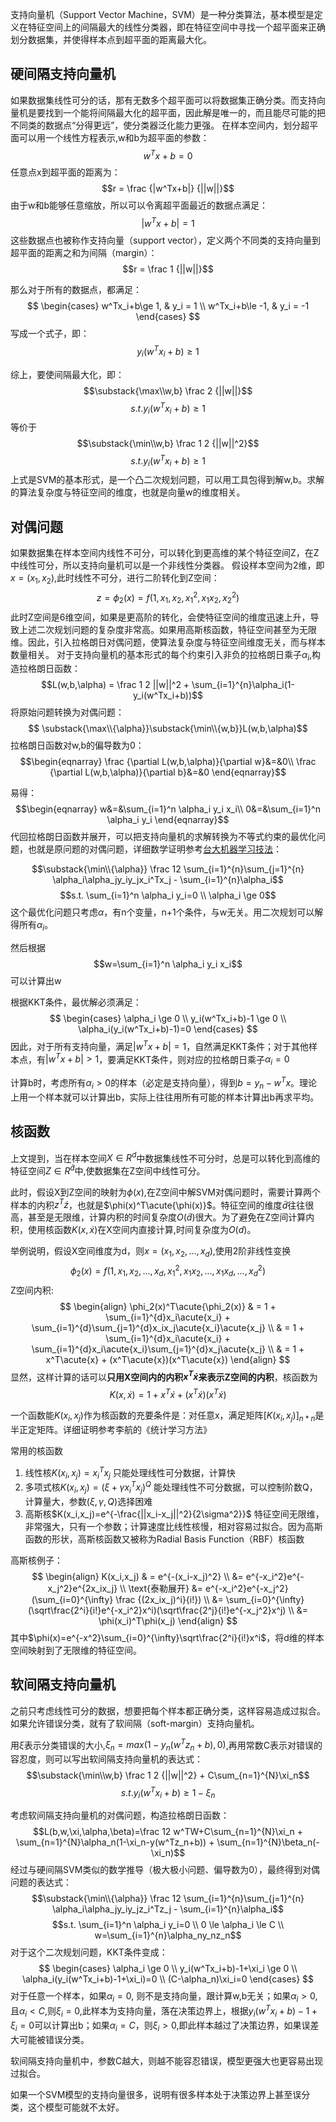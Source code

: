 <script type="text/javascript" src="http://cdn.mathjax.org/mathjax/latest/MathJax.js?config=default"></script>

支持向量机（Support Vector Machine，SVM）是一种分类算法，基本模型是定义在特征空间上的间隔最大的线性分类器，即在特征空间中寻找一个超平面来正确划分数据集，并使得样本点到超平面的距离最大化。

## 硬间隔支持向量机
如果数据集线性可分的话，那有无数多个超平面可以将数据集正确分类。而支持向量机是要找到一个能将间隔最大化的超平面，因此解是唯一的，而且能尽可能的把不同类的数据点“分得更远”，使分类器泛化能力更强。
在样本空间内，划分超平面可以用一个线性方程表示,w和b为超平面的参数：
$$w^Tx+b = 0$$
任意点x到超平面的距离为：
$$r = \frac {|w^Tx+b|} {||w||}$$
由于w和b能够任意缩放，所以可以令离超平面最近的数据点满足：
$$|w^Tx+b|=1$$
这些数据点也被称作支持向量（support vector），定义两个不同类的支持向量到超平面的距离之和为间隔（margin）：$$r = \frac 1 {||w||}$$

那么对于所有的数据点，都满足：
$$ \begin{cases}
  w^Tx_i+b\ge 1, & y_i = 1 \\
  w^Tx_i+b\le -1, & y_i = -1
  \end{cases} 
$$
写成一个式子，即：
$$y_i(w^Tx_i+b) \ge 1$$

综上，要使间隔最大化，即：
$$\substack{\max\\w,b} \frac 2 {||w||}$$
$$s.t. y_i(w^Tx_i+b) \ge 1$$
等价于
$$\substack{\min\\w,b} \frac 1 2 {||w||^2}$$
$$s.t. y_i(w^Tx_i+b) \ge 1$$
上式是SVM的基本形式，是一个凸二次规划问题，可以用工具包得到解w,b。求解的算法复杂度与特征空间的维度，也就是向量w的维度相关。

## 对偶问题
如果数据集在样本空间内线性不可分，可以转化到更高维的某个特征空间Z，在Z中线性可分，所以支持向量机可以是一个非线性分类器。
假设样本空间为2维，即$x = (x_1, x_2)$,此时线性不可分，进行二阶转化到Z空间：$$z = \phi_2(x) = f(1,x_1,x_2,x_1^2,x_1x_2,x_2^2)$$
此时Z空间是6维空间，如果是更高阶的转化，会使特征空间的维度迅速上升，导致上述二次规划问题的复杂度非常高。如果用高斯核函数，特征空间甚至为无限维。因此，引入拉格朗日对偶问题，使算法复杂度与特征空间维度无关，而与样本数量相关。
对于支持向量机的基本形式的每个约束引入非负的拉格朗日乘子$\alpha_i$,构造拉格朗日函数：
$$L(w,b,\alpha) = \frac 1 2 ||w||^2 + \sum_{i=1}^{n}\alpha_i(1-y_i(w^Tx_i+b))$$
将原始问题转换为对偶问题：$$ \substack{\max\\{\alpha}}\substack{\min\\{w,b}}L(w,b,\alpha)$$
拉格朗日函数对w,b的偏导数为0：
$$\begin{eqnarray}
		\frac {\partial L(w,b,\alpha)}{\partial w}&=&0\\
		\frac {\partial L(w,b,\alpha)}{\partial b}&=&0
	\end{eqnarray}$$
	
易得：
$$\begin{eqnarray}
		w&=&\sum_{i=1}^n \alpha_i y_i x_i\\
		0&=&\sum_{i=1}^n \alpha_i y_i
	\end{eqnarray}$$
代回拉格朗日函数并展开，可以把支持向量机的求解转换为不等式约束的最优化问题，也就是原问题的对偶问题，详细数学证明参考[台大机器学习技法](https://www.youtube.com/watch?v=VUp-17l03lk&index=6&list=PLXVfgk9fNX2IQOYPmqjqWsNUFl2kpk1U2)：

$$\substack{\min\\{\alpha}} \frac 12 \sum_{i=1}^{n}\sum_{j=1}^{n} \alpha_i\alpha_jy_iy_jx_i^Tx_j - \sum_{i=1}^{n}\alpha_i$$
$$s.t. \sum_{i=1}^n \alpha_i y_i=0 \\ \alpha_i \ge 0$$
这个最优化问题只考虑$\alpha$，有n个变量，n+1个条件，与w无关。用二次规划可以解得所有$\alpha_i$。

然后根据$$w=\sum_{i=1}^n \alpha_i y_i x_i$$可以计算出w

根据KKT条件，最优解必须满足：
$$
\begin{cases}
\alpha_i \ge 0 \\
y_i(w^Tx_i+b)-1 \ge 0 \\
\alpha_i(y_i(w^Tx_i+b)-1)=0
\end{cases}
$$
因此，对于所有支持向量，满足$|w^Tx+b|=1$，自然满足KKT条件；对于其他样本点，有$|w^Tx+b|>1$，要满足KKT条件，则对应的拉格朗日乘子$\alpha_i=0$

计算b时，考虑所有$\alpha_i>0$的样本（必定是支持向量），得到$b=y_n-w^Tx$。理论上用一个样本就可以计算出b，实际上往往用所有可能的样本计算出b再求平均。

## 核函数
上文提到，当在样本空间$X\in R^d$中数据集线性不可分时，总是可以转化到高维的特征空间$Z\in R^\tilde{d}$中,使数据集在Z空间中线性可分。

此时，假设X到Z空间的映射为$\phi(x)$,在Z空间中解SVM对偶问题时，需要计算两个样本的内积$z^T\acute{z}$，也就是$\phi(x)^T\acute{\phi(x)}$。特征空间的维度$\tilde{d}$往往很高，甚至是无限维，计算内积的时间复杂度$O(\tilde{d})$很大。为了避免在Z空间计算内积，使用核函数$K(x,\acute{x})$在X空间内直接计算,时间复杂度为$O(d)$。

举例说明，假设X空间维度为d，则$x=(x_1,x_2,...,x_d)$,使用2阶非线性变换$$\phi_2(x)=f(1,x_1,x_2,...,x_d,x_1^2,x_1x_2,...,x_1x_d,...,x_d^2)$$
Z空间内积:
$$
\begin{align}
\phi_2(x)^T\acute{\phi_2(x)} & = 1 + \sum_{i=1}^{d}x_i\acute{x_i} + \sum_{i=1}^{d}\sum_{j=1}^{d}x_ix_j\acute{x_i}\acute{x_j} \\
& = 1 + \sum_{i=1}^{d}x_i\acute{x_i} + \sum_{i=1}^{d}x_i\acute{x_i}\sum_{j=1}^{d}x_j\acute{x_j} \\
& = 1 + x^T\acute{x} + (x^T\acute{x})(x^T\acute{x})
\end{align}
$$
显然，这样计算的话可以**只用X空间内的内积$x^T\acute{x}$来表示Z空间的内积**，核函数为
$$K(x,\acute{x})= 1 + x^T\acute{x} + (x^T\acute{x})(x^T\acute{x})$$

一个函数能$K(x_i,x_j)$作为核函数的充要条件是：对任意x，满足矩阵$[K(x_i,x_j)]_{n*n}$是半正定矩阵。详细证明参考李航的《统计学习方法》

常用的核函数

1. 线性核$K(x_i,x_j)=x_i^Tx_j$ 只能处理线性可分数据，计算快
2. 多项式核$K(x_i,x_j)=(\xi+\gamma x_i^Tx_j)^Q$ 能处理线性不可分数据，可以控制阶数Q，计算量大，参数$(\xi,\gamma,Q)$选择困难
3. 高斯核$K(x_i,x_j)=e^{-\frac{||x_i-x_j||^2}{2\sigma^2}}$ 特征空间无限维，非常强大，只有一个参数；计算速度比线性核慢，相对容易过拟合。因为高斯函数的形状，高斯核函数又被称为Radial Basis Function（RBF）核函数

高斯核例子：
$$
\begin{align}
K(x_i,x_j) & = e^{-(x_i-x_j)^2} \\
&= e^{-x_i^2}e^{-x_j^2}e^{2x_ix_j} \\
\text{泰勒展开} &= e^{-x_i^2}e^{-x_j^2}(\sum_{i=0}^{\infty} \frac {(2x_ix_j)^i}{i!})  \\
&= \sum_{i=0}^{\infty} (\sqrt\frac{2^i}{i!}e^{-x_i^2}x^i)(\sqrt\frac{2^j}{i!}e^{-x_j^2}x^j) \\
&= \phi(x_i)^T\phi(x_j)
\end{align}
$$
其中$\phi(x)=e^{-x^2}\sum_{i=0}^{\infty}\sqrt\frac{2^i}{i!}x^i$，将d维的样本空间映射到了无限维的特征空间。

## 软间隔支持向量机
之前只考虑线性可分的数据，想要把每个样本都正确分类，这样容易造成过拟合。如果允许错误分类，就有了软间隔（soft-margin）支持向量机。

用$\xi$表示分类错误的大小,$\xi_n=max(1-y_n(w^Tz_n+b), 0)$,再用常数C表示对错误的容忍度，则可以写出软间隔支持向量机的表达式：
$$\substack{\min\\w,b} \frac 1 2 {||w||^2} + C\sum_{n=1}^{N}\xi_n$$
$$s.t. y_i(w^Tx_i+b) \ge 1-\xi_n$$

考虑软间隔支持向量机的对偶问题，构造拉格朗日函数：
$$L(b,w,\xi,\alpha,\beta)=\frac 12 w^TW+C\sum_{n=1}^{N}\xi_n + \sum_{n=1}^{N}\alpha_n(1-\xi_n-y(w^Tz_n+b)) + \sum_{n=1}^{N}\beta_n(-\xi_n)$$
经过与硬间隔SVM类似的数学推导（极大极小问题、偏导数为0），最终得到对偶问题的表达式：
$$\substack{\min\\{\alpha}} \frac 12 \sum_{i=1}^{n}\sum_{j=1}^{n} \alpha_i\alpha_jy_iy_jz_i^Tz_j - \sum_{i=1}^{n}\alpha_i$$
$$s.t. \sum_{i=1}^n \alpha_i y_i=0 \\ 0 \le \alpha_i \le C \\ w=\sum_{i=1}^{n}\alpha_ny_nz_n$$
对于这个二次规划问题，KKT条件变成：
$$
\begin{cases}
\alpha_i \ge 0 \\
y_i(w^Tx_i+b)-1+\xi_i \ge 0 \\
\alpha_i(y_i(w^Tx_i+b)-1+\xi_i)=0 \\
(C-\alpha_n)\xi_i=0
\end{cases}
$$
对于任意一个样本，如果$\alpha_i=0$, 则不是支持向量，跟计算w,b无关；如果$\alpha_i>0$,且$\alpha_i<C$,则$\xi_i=0$,此样本为支持向量，落在决策边界上，根据$y_i(w^Tx_i+b)-1+\xi_i=0$可以计算出b；如果$\alpha_i=C$，则$\xi_i>0$,即此样本越过了决策边界，如果误差大可能被错误分类。

软间隔支持向量机中，参数C越大，则越不能容忍错误，模型更强大也更容易出现过拟合。

如果一个SVM模型的支持向量很多，说明有很多样本处于决策边界上甚至误分类，这个模型可能就不太好。
